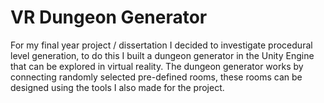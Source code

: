 # VR Dungeon Generator
For my final year project / dissertation I decided to investigate procedural level generation, to do this I built a dungeon generator in the Unity Engine that can be explored in virtual reality. The dungeon generator works by connecting randomly selected pre-defined rooms, these rooms can be designed using the tools I also made for the project.

